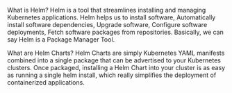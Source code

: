 What is Helm?
Helm is a tool that streamlines installing and managing Kubernetes applications. Helm helps us to install software, Automatically install software dependencies, Upgrade software, Configure software deployments, Fetch software packages from repositories. Basically, we can say Helm is a Package Manager Tool.

What are Helm Charts?
Helm Charts are simply Kubernetes YAML manifests combined into a single package that can be advertised to your Kubernetes clusters. Once packaged, installing a Helm Chart into your cluster is as easy as running a single helm install, which really simplifies the deployment of containerized applications.